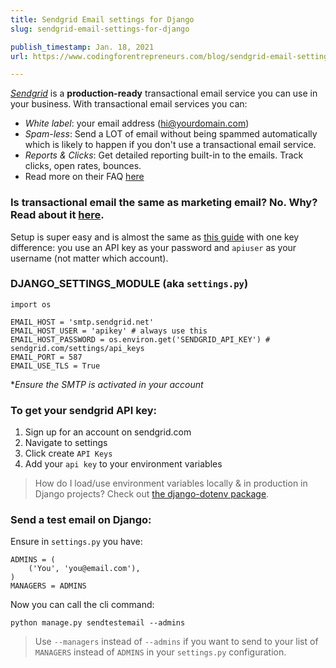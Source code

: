 ```yaml
---
title: Sendgrid Email settings for Django
slug: sendgrid-email-settings-for-django

publish_timestamp: Jan. 18, 2021
url: https://www.codingforentrepreneurs.com/blog/sendgrid-email-settings-for-django/

---
```


*[Sendgrid](https://sendgrid.com/)* is a **production-ready** transactional email service you can use in your business. With transactional email services you can:
- *White label*: your email address (hi@yourdomain.com)
- *Spam-less*: Send a LOT of email without being spammed automatically which is likely to happen if you don't use a transactional email service.
- *Reports & Clicks*: Get detailed reporting built-in to the emails. Track clicks, open rates, bounces.
- Read more on their FAQ [here](https://sendgrid.com/pricing/)

### Is transactional email the same as marketing email? No. Why? Read about it [here](https://kirr.co/4dsjzw).

Setup is super easy and is almost the same as [this guide](https://www.codingforentrepreneurs.com/blog/configure-email-in-django/) with one key difference: you use an API key as your password and `apiuser` as your username (not matter which account). 


### DJANGO_SETTINGS_MODULE (aka `settings.py`)
```
import os

EMAIL_HOST = 'smtp.sendgrid.net'
EMAIL_HOST_USER = 'apikey' # always use this
EMAIL_HOST_PASSWORD = os.environ.get('SENDGRID_API_KEY') # sendgrid.com/settings/api_keys
EMAIL_PORT = 587
EMAIL_USE_TLS = True
```

**Ensure the SMTP is activated in your account*


### To get your sendgrid API key:

1. Sign up for an account on sendgrid.com
2. Navigate to settings
3. Click create `API Keys`
4. Add your `api key` to your environment variables

> How do I load/use environment variables locally & in production in Django projects? Check out [the django-dotenv package](https://github.com/jpadilla/django-dotenv).

### Send a test email on Django:

Ensure in `settings.py` you have:
```
ADMINS = (
    ('You', 'you@email.com'),
)
MANAGERS = ADMINS
```

Now you can call the cli command:
```
python manage.py sendtestemail --admins
```
> Use `--managers` instead of `--admins` if you want to send to your list of `MANAGERS` instead of `ADMINS` in your `settings.py` configuration.